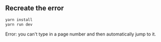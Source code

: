 ## Recreate the error

```bash
yarn install
yarn run dev
```

Error: you can't type in a page number and then automatically jump to it. 
